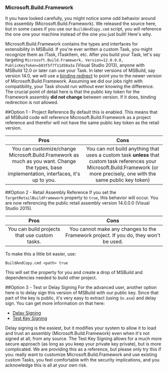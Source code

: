 ### Microsoft.Build.Framework
It you have looked carefully, you might notice some odd behavior around this assembly (Microsoft.Build.Framework). We released the source here, but in some cases if you use our `BuildAndCopy.cmd` script, you will reference the one one your machine instead of the one you just built! Here's why.

Microsoft.Build.Framework contains the types and interfaces for extensibility in MSBuild. If you're ever written a custom Task, you might recognize them as ITask, ITaskItem, etc. After you build your Task, let's say targeting `Microsoft.Build.Framework, Version=12.0.0.0, PublicKeyToken=b03f5f7f11d50a3a` (Visual Studio 2013), anyone with MSBuild 12.0 or later can use your Task. In later versions of MSBuild, say version 14.0, we will use a [binding redirect](https://msdn.microsoft.com/en-us/library/eftw1fys(v=vs.110).aspx) to point you to the newer version of Microsoft.Build.Framework. Assuming we did our jobs right with compatibility, your Task should run without ever knowing the difference. The crucial point of detail here is that the public key token for the Framework assembly **did not change** between version. If it does, binding redirection is not allowed.

##Option 1 - Project Reference
By default this is enabled. This means that all MSBuild code will reference Microsoft.Build.Framework as a project reference and therefor will not have the same public key token as the retail version.

| Pros  | Cons  |
|:-:|:-:|
| You can customize/change Microsoft.Build.Framework as much as you want. Change the types, base implementation, interfaces, it's up to you. | You can not build anything that uses a custom task **unless** that custom task references your Microsoft.Build.Framework (or more precisely, one with the same public key token) |

##Option 2 - Retail Assembly Reference
If you set the `TargetRetailBuildFramework` property to `true`, this behavior will occur. You are now referencing the public retail assembly version 14.0.0.0 (Visual Studio 2015).

| Pros  | Cons  |
|:-:|:-:|
| You can build projects that use custom tasks. | You cannot make any changes to the Framework project. If you do, they won't be used. |

To make this a little bit easier, use: 
```
BuildAndCopy.cmd <path> true
```
This will set the property for you and create a drop of MSBuild and dependencies needed to build other project.

##Option 3 - Test or Delay Signing
For the advanced user, another option here is to delay sign this version of MSBuild with our public key. Since that part of the key is public, it's very easy to extract (using `Sn.exe`) and delay sign. You can get more information on that here:
* [Delay Signing](http://blogs.msdn.com/b/shawnfa/archive/2005/10/24/484170.aspx)
* [Test Key Signing](http://blogs.msdn.com/b/shawnfa/archive/2005/10/24/484170.aspx)

Delay signing is the easiest, but it modifies your system to allow it to load and trust an assembly (Microsoft.Build.Framework) even when it's not signed at all, from any source. The Test Key Signing allows for a much more secure approach (as long as you keep your private key private), but is more complicated. We are providing this as a reference, but please only try this if you: really want to customize Microsoft.Build.Framework and use existing custom Tasks, you feel comfortable with the security implications, and you acknowledge this is all at your own risk.